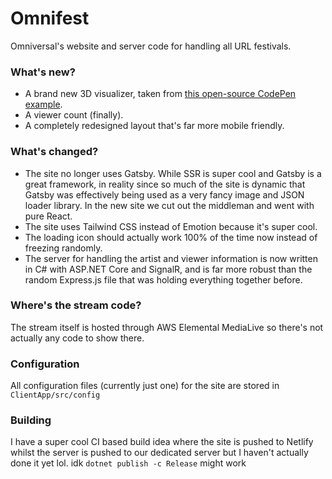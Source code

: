 # Omnifest

Omniversal's website and server code for handling all URL festivals.

### What's new?

- A brand new 3D visualizer, taken from [this open-source CodePen example](https://codepen.io/mnmxmx/pen/mmZbPK/).
- A viewer count (finally).
- A completely redesigned layout that's far more mobile friendly.

### What's changed?

- The site no longer uses Gatsby. While SSR is super cool and Gatsby is a great framework, in reality since so much of the site is dynamic that Gatsby was effectively being used as a very fancy image and JSON loader library. In the new site we cut out the middleman and went with pure React.
- The site uses Tailwind CSS instead of Emotion because it's super cool.
- The loading icon should actually work 100% of the time now instead of freezing randomly.
- The server for handling the artist and viewer information is now written in C# with ASP.NET Core and SignalR, and is far more robust than the random Express.js file that was holding everything together before.

### Where's the stream code?

The stream itself is hosted through AWS Elemental MediaLive so there's not actually any code to show there.

### Configuration
All configuration files (currently just one) for the site are stored in `ClientApp/src/config`

### Building
I have a super cool CI based build idea where the site is pushed to Netlify whilst the server is pushed to our dedicated server but I haven't actually done it yet lol.
idk `dotnet publish -c Release` might work

